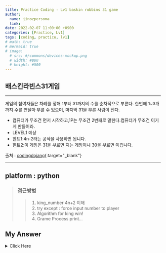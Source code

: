 ```yaml
---
title: Practice Coding - Lv1 baskin robbins 31 game
author:
  name: jinozpersona
  link: 
date: 2022-02-07 11:00:00 +0900
categories: [Practice, Lv1]
tags: [coding, practice, lv1]
# math: true
# mermaid: true
# image:
  # src: #/commons/devices-mockup.png
  # width: #800
  # height: #500
---
```


배스킨라빈스31게임
-------------

***

게임의 참여자들은 차례를 정해 1부터 31까지의 수를 순차적으로 부른다. 
한번에 1~3개까지 수를 연달아 부를 수 있으며, 마지막 31을 부른 사람이 진다.
- 컴퓨터가 무조건 먼저 시작하고,1P는 무조건 2번째로 말한다.컴퓨터가 무조건 이기게 만들어라.
- LEVEL1 예상
- 힌트1:4n-2라는 공식을 사용하면 됩니다.
- 힌트2:이 게임은 31을 부르면 지는 게임이니 30을 부르면 이깁니다.

출처 : [codingdojang](<https://codingdojang.com/scode/700?answer_mode=hide>){:target="_blank"}

***


## platform : python
> ### 접근방법
>    > 1. king_number 4n+2 이해
>    > 2. try except : force input number to player
>    > 3. Algorithm for king win!
>    > 4. Grame Process print...


## My Answer
<details><summary>Click Here</summary>


<pre>
<code>
game_cnt = 0
ttl_cnt = 0
player_cnt = 0


print("*********************")
print("****---31 Game---****")
print("*********************\n")

# king_number = [int(4*n+2) for n in range(8)]
king_run = 2

while ttl_cnt != 31:
  game_cnt = game_cnt + 1
  print("--*-- Game Count : {}번째 --*-- ".format(game_cnt))

  for king_input in range(king_run):
    print("king : {}".format(ttl_cnt+1))
    ttl_cnt = ttl_cnt + 1
    king_input = ttl_cnt

  player_run = 0
  while player_run <= 2:
    if player_run == 0:
      player_input = input("player(press Enter): {}".format(ttl_cnt + 1))
      player_input = int(ttl_cnt + 1)
      player_run = player_run + 1
      ttl_cnt = ttl_cnt + 1

    else:
      player_input = input("palyer(turn over press Enter): ")
      if player_input == '':
        player_input = ttl_cnt
        # print("player turn over")
        break

      else:
        try:
          int(player_input)
          it_is = True
          player_input = int(player_input)

        except ValueError:
          it_is = False
        
        if it_is == True and player_input == ttl_cnt + 1:
          player_run = player_run + 1
          ttl_cnt = ttl_cnt + 1

        else:
          print("Your input_num is wrong, please input positive integer number.")

    if int(player_input) == 31:
      print("\n")
      print("--**********************--")
      print("--****--King Win!!--****--")
      print("--**********************--")
      break

    elif int(king_input) == 31:
      print("\n")
      print("--*--Unbelievable!!--*--")
      print("--**--Player Win!!--**--")
      print("--********************--")
      break

    else:
      king_run = 4 - player_run

</code>
</pre>

</details>
